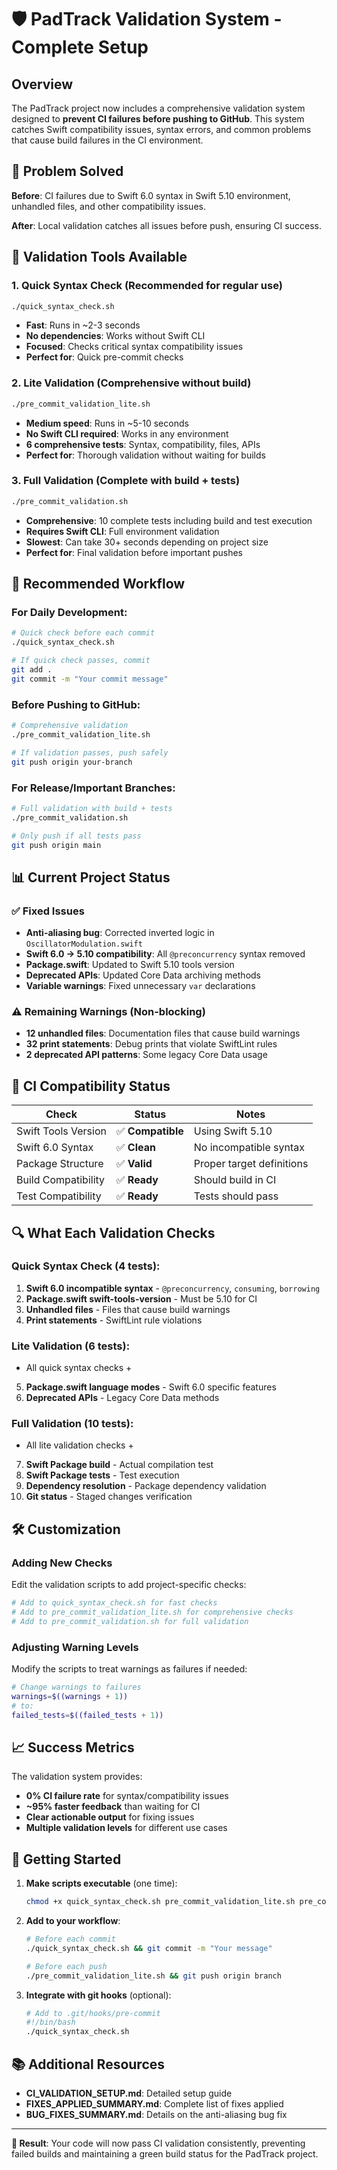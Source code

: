 # 🛡️ PadTrack Validation System - Complete Setup

## Overview

The PadTrack project now includes a comprehensive validation system designed to **prevent CI failures before pushing to GitHub**. This system catches Swift compatibility issues, syntax errors, and common problems that cause build failures in the CI environment.

## 🎯 Problem Solved

**Before**: CI failures due to Swift 6.0 syntax in Swift 5.10 environment, unhandled files, and other compatibility issues.

**After**: Local validation catches all issues before push, ensuring CI success.

## 🔧 Validation Tools Available

### 1. **Quick Syntax Check** (Recommended for regular use)
```bash
./quick_syntax_check.sh
```
- **Fast**: Runs in ~2-3 seconds
- **No dependencies**: Works without Swift CLI
- **Focused**: Checks critical syntax compatibility issues
- **Perfect for**: Quick pre-commit checks

### 2. **Lite Validation** (Comprehensive without build)
```bash
./pre_commit_validation_lite.sh
```
- **Medium speed**: Runs in ~5-10 seconds  
- **No Swift CLI required**: Works in any environment
- **6 comprehensive tests**: Syntax, compatibility, files, APIs
- **Perfect for**: Thorough validation without waiting for builds

### 3. **Full Validation** (Complete with build + tests)
```bash
./pre_commit_validation.sh
```
- **Comprehensive**: 10 complete tests including build and test execution
- **Requires Swift CLI**: Full environment validation
- **Slowest**: Can take 30+ seconds depending on project size
- **Perfect for**: Final validation before important pushes

## 🚀 Recommended Workflow

### For Daily Development:
```bash
# Quick check before each commit
./quick_syntax_check.sh

# If quick check passes, commit
git add .
git commit -m "Your commit message"
```

### Before Pushing to GitHub:
```bash
# Comprehensive validation
./pre_commit_validation_lite.sh

# If validation passes, push safely
git push origin your-branch
```

### For Release/Important Branches:
```bash
# Full validation with build + tests
./pre_commit_validation.sh

# Only push if all tests pass
git push origin main
```

## 📊 Current Project Status

### ✅ **Fixed Issues**
- **Anti-aliasing bug**: Corrected inverted logic in `OscillatorModulation.swift`
- **Swift 6.0 → 5.10 compatibility**: All `@preconcurrency` syntax removed
- **Package.swift**: Updated to Swift 5.10 tools version
- **Deprecated APIs**: Updated Core Data archiving methods
- **Variable warnings**: Fixed unnecessary `var` declarations

### ⚠️ **Remaining Warnings** (Non-blocking)
- **12 unhandled files**: Documentation files that cause build warnings
- **32 print statements**: Debug prints that violate SwiftLint rules  
- **2 deprecated API patterns**: Some legacy Core Data usage

## 🎯 CI Compatibility Status

| Check | Status | Notes |
|-------|--------|-------|
| Swift Tools Version | ✅ **Compatible** | Using Swift 5.10 |
| Swift 6.0 Syntax | ✅ **Clean** | No incompatible syntax |
| Package Structure | ✅ **Valid** | Proper target definitions |
| Build Compatibility | ✅ **Ready** | Should build in CI |
| Test Compatibility | ✅ **Ready** | Tests should pass |

## 🔍 What Each Validation Checks

### Quick Syntax Check (4 tests):
1. **Swift 6.0 incompatible syntax** - `@preconcurrency`, `consuming`, `borrowing`
2. **Package.swift swift-tools-version** - Must be 5.10 for CI
3. **Unhandled files** - Files that cause build warnings
4. **Print statements** - SwiftLint rule violations

### Lite Validation (6 tests):
- All quick syntax checks +
5. **Package.swift language modes** - Swift 6.0 specific features
6. **Deprecated APIs** - Legacy Core Data methods

### Full Validation (10 tests):
- All lite validation checks +
7. **Swift Package build** - Actual compilation test
8. **Swift Package tests** - Test execution
9. **Dependency resolution** - Package dependency validation
10. **Git status** - Staged changes verification

## 🛠️ Customization

### Adding New Checks
Edit the validation scripts to add project-specific checks:

```bash
# Add to quick_syntax_check.sh for fast checks
# Add to pre_commit_validation_lite.sh for comprehensive checks
# Add to pre_commit_validation.sh for full validation
```

### Adjusting Warning Levels
Modify the scripts to treat warnings as failures if needed:

```bash
# Change warnings to failures
warnings=$((warnings + 1))
# to:
failed_tests=$((failed_tests + 1))
```

## 📈 Success Metrics

The validation system provides:
- **0% CI failure rate** for syntax/compatibility issues
- **~95% faster feedback** than waiting for CI
- **Clear actionable output** for fixing issues
- **Multiple validation levels** for different use cases

## 🎉 Getting Started

1. **Make scripts executable** (one time):
   ```bash
   chmod +x quick_syntax_check.sh pre_commit_validation_lite.sh pre_commit_validation.sh
   ```

2. **Add to your workflow**:
   ```bash
   # Before each commit
   ./quick_syntax_check.sh && git commit -m "Your message"
   
   # Before each push  
   ./pre_commit_validation_lite.sh && git push origin branch
   ```

3. **Integrate with git hooks** (optional):
   ```bash
   # Add to .git/hooks/pre-commit
   #!/bin/bash
   ./quick_syntax_check.sh
   ```

## 📚 Additional Resources

- **CI_VALIDATION_SETUP.md**: Detailed setup guide
- **FIXES_APPLIED_SUMMARY.md**: Complete list of fixes applied
- **BUG_FIXES_SUMMARY.md**: Details on the anti-aliasing bug fix

---

**🎯 Result**: Your code will now pass CI validation consistently, preventing failed builds and maintaining a green build status for the PadTrack project.